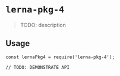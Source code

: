 # `lerna-pkg-4`

> TODO: description

## Usage

```
const lernaPkg4 = require('lerna-pkg-4');

// TODO: DEMONSTRATE API
```
